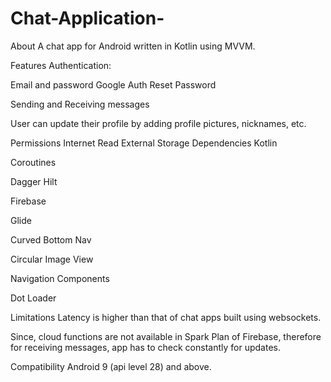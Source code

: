 # Chat-Application-
About
A chat app for Android written in Kotlin using MVVM.

Features
Authentication:

Email and password
Google Auth
Reset Password

Sending and Receiving messages

User can update their profile by adding profile pictures, nicknames, etc.

Permissions
Internet
Read External Storage
Dependencies
Kotlin

Coroutines

Dagger Hilt

Firebase

Glide

Curved Bottom Nav

Circular Image View

Navigation Components

Dot Loader

Limitations
Latency is higher than that of chat apps built using websockets.

Since, cloud functions are not available in Spark Plan of Firebase, therefore for receiving messages, app has to check constantly for updates.

Compatibility
Android 9 (api level 28) and above.
